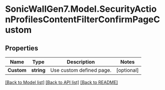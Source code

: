 # SonicWallGen7.Model.SecurityActionProfilesContentFilterConfirmPageCustom

## Properties

Name | Type | Description | Notes
------------ | ------------- | ------------- | -------------
**Custom** | **string** | Use custom defined page. | [optional] 

[[Back to Model list]](../README.md#documentation-for-models) [[Back to API list]](../README.md#documentation-for-api-endpoints) [[Back to README]](../README.md)

